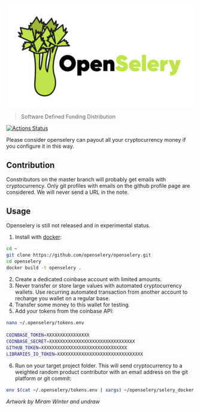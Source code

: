 <img align="middle" src="./docs/design/OpenSelery-04.svg" width="512">     

> Software Defined Funding Distribution

[![Actions Status](https://github.com/protontypes/openselery/workflows/openselery/badge.svg)](https://github.com/protontypes/openselery/actions)

Please consider openselery can payout all your cryptocurrency money if you configure it in this way.

## Contribution
Constributors on the 
master branch will probably get emails with cryptocurrency. Only git profiles with emails on the github profile page are considered. We will never send a URL in the note.

## Usage
Openselery is still not released and in experimental status.

1. Install with [docker](https://docs.docker.com/install/linux/docker-ce/ubuntu/):

```bash
cd ~
git clone https://github.com/openselery/openselery.git
cd openselery
docker build -t openselery .
```

2. Create a dedicated coinbase account with limited amounts. 
3. Never transfer or store large values with automated cryptocurrency wallets. Use recurring automated transaction from another account to recharge you wallet on a regular base. 
4. Transfer some money to this wallet for testing.  
5. Add your tokens from the coinbase API:      

```bash
nano ~/.openselery/tokens.env

COINBASE_TOKEN=XXXXXXXXXXXXXXXX
COINBASE_SECRET=XXXXXXXXXXXXXXXXXXXXXXXXXXXXXXXX
GITHUB_TOKEN=XXXXXXXXXXXXXXXXXXXXXXXXXXXXXXXX
LIBRARIES_IO_TOKEN=XXXXXXXXXXXXXXXXXXXXXXXXXXXXXXXX
```

6. Run on your target project folder. This will send cryptocurrency to a weighted random product contributor with an email address on the git platform or git commit:    

```bash
env $(cat ~/.openselery/tokens.env | xargs) ~/openselery/selery_docker.sh <target_directory>
```

*Artwork by Miram Winter and undraw*
